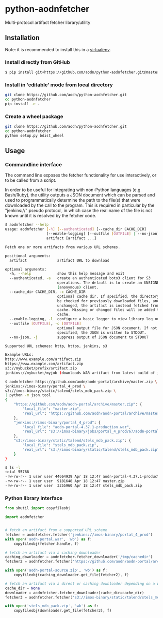 # python-aodnfetcher
Multi-protocol artifact fetcher library/utility

## Installation

Note: it is recommended to install this in a [virtualenv](https://virtualenv.pypa.io/en/stable/).

### Install directly from GitHub
```bash
$ pip install git+https://github.com/aodn/python-aodnfetcher.git@master
```

### Install in 'editable' mode from local directory
```bash
git clone https://github.com/aodn/python-aodnfetcher.git
cd python-aodnfetcher
pip install -e .
```

### Create a wheel package
```bash
git clone https://github.com/aodn/python-aodnfetcher.git
cd python-aodnfetcher
python setup.py bdist_wheel
```

## Usage

### Commandline interface

The command line exposes the fetcher functionality for use interactively, or to be called from a script.

In order to be useful for integrating with non-Python languages (e.g. Bash/Ruby), the utility outputs a JSON document
which can be parsed and used to programmatically determine the path to the file(s) that were downloaded by the call to
the program. This is required in particular by the "jenkins://" pseudo protocol, in which case the real name of the file
is not known until it is resolved by the fetcher code.

```bash
$ aodnfetcher --help
usage: aodnfetcher [-h] [--authenticated] [--cache_dir CACHE_DIR]
                   [--enable-logging] [--outfile [OUTFILE] | --no-json]
                   artifact [artifact ...]

Fetch one or more artifacts from various URL schemes.

positional arguments:
  artifact              artifact URL to download

optional arguments:
  -h, --help            show this help message and exit
  --authenticated, -a   create an authenticated boto3 client for S3
                        operations. The default is to create an UNSIGNED
                        (anonymous) client.
  --cache_dir CACHE_DIR, -c CACHE_DIR
                        optional cache dir. If specified, the directory will
                        be checked for previously downloaded files, and if
                        unchanged, the artifact is instead fetched from the
                        cache. Missing or changed files will be added to the
                        cache.
  --enable-logging, -l  configure a basic logger to view library log output
  --outfile [OUTFILE], -o [OUTFILE]
                        optional output file for JSON document. If not
                        specified, the JSON is written to STDOUT.
  --no-json, -j         suppress output of JSON document to STDOUT

Supported URL schemes: http, https, jenkins, s3

Example URLs:
http://www.example.com/artifact.zip
https://www.example.com/artifact.zip
s3://mybucket/prefix/artifact.zip
jenkins://mybucket/myjob (downloads WAR artifact from latest build of job)
```

```bash
$ aodnfetcher https://github.com/aodn/aodn-portal/archive/master.zip \
jenkins://imos-binary/portal_4_prod \
s3://imos-binary/static/talend/stels_mdb_pack.zip \
| python -m json.tool
{
    "https://github.com/aodn/aodn-portal/archive/master.zip": {
        "local_file": "master.zip",
        "real_url": "https://github.com/aodn/aodn-portal/archive/master.zip"
    },
    "jenkins://imos-binary/portal_4_prod": {
        "local_file": "aodn-portal-4.37.1-production.war",
        "real_url": "s3://imos-binary/jobs/portal_4_prod/67/aodn-portal-4.37.1-production.war"
    },
    "s3://imos-binary/static/talend/stels_mdb_pack.zip": {
        "local_file": "stels_mdb_pack.zip",
        "real_url": "s3://imos-binary/static/talend/stels_mdb_pack.zip"
    }
}

$ ls -l
total 55768
-rw-rw-r-- 1 user user 44664939 Apr 18 12:47 aodn-portal-4.37.1-production.war
-rw-rw-r-- 1 user user  9181648 Apr 18 12:47 master.zip
-rw-rw-r-- 1 user user  3255960 Apr 18 12:47 stels_mdb_pack.zip
```

### Python library interface

```python
from shutil import copyfileobj

import aodnfetcher


# fetch an artifact from a supported URL scheme
fetcher = aodnfetcher.fetcher('jenkins://imos-binary/portal_4_prod')
with open('aodn-portal.war', 'wb') as f:
    copyfileobj(fetcher.handle, f)

# fetch an artifact via a caching downloader
caching_downloader = aodnfetcher.fetcher_downloader('/tmp/cachedir')
fetcher2 = aodnfetcher.fetcher('https://github.com/aodn/aodn-portal/archive/master.zip')

with open('aodn-portal-source.zip', 'wb') as f:
    copyfileobj(caching_downloader.get_file(fetcher2), f)

# fetch an artifact via a direct or caching downloader depending on a whether cache_dir is supplied
cache_dir = None
downloader = aodnfetcher.fetcher_downloader(cache_dir=cache_dir)
fetcher3 = aodnfetcher.fetcher('s3://imos-binary/static/talend/stels_mdb_pack.zip')

with open('stels_mdb_pack.zip', 'wb') as f:
    copyfileobj(downloader.get_file(fetcher3), f)
```
